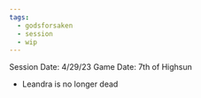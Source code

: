 ```yaml
---
tags:
  - godsforsaken
  - session
  - wip
---
```

Session Date: 4/29/23
Game Date: 7th of Highsun

- Leandra is no longer dead
